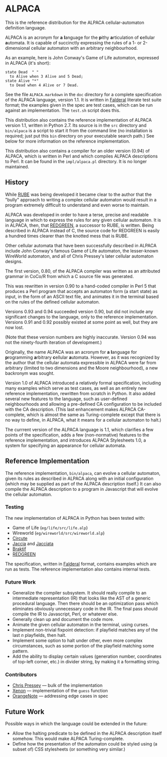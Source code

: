 ALPACA
======

This is the reference distribution for the ALPACA cellular-automaton
definition language.

ALPACA is an acronym for **a** **l**anguage for the **p**ithy
**a**rticulation of **c**ellular **a**utomata.  It is capable of
succinctly expressing the rules of a 1- or 2-dimensional cellular
automaton with an arbitrary neighbourhood.

As an example, here is John Conway's Game of Life automaton, expressed
in ALPACA (it's short):

    state Dead  " "
      to Alive when 3 Alive and 5 Dead;
    state Alive "*"
      to Dead when 4 Alive or 7 Dead.

See the file `ALPACA.markdown` in the `doc` directory for a complete
specification of the ALPACA language, version 1.1.  It is written in
[Falderal][] literate test suite format; the examples given in the
spec are test cases, which can be run against an implementation.
The `test.sh` script does this.

This distribution also contains the reference implementation of ALPACA
version 1.1, written in Python 2.7.  Its source is in the `src` directory
and `bin/alpaca` is a script to start it from the command line (no
installation is required; just put this `bin` directory on your executable
search path.)  See below for more information on the reference
implementation.

This distribution also contains a compiler for an older version (0.94) of
ALPACA, which is written in Perl and which compiles ALPACA descriptions
to Perl.  It can be found in the `impl/alpaca.pl` directory.  It is no longer
maintained.

[Falderal]: http://catseye.tc/node/Falderal

History
-------

While [RUBE][] was being developed it became clear to the author that the
"bully" approach to writing a complex cellular automaton would result in a
program extremely difficult to understand and even worse to maintain.

ALPACA was developed in order to have a terse, precise and readable
language in which to express the rules for any given cellular automaton.
It is in ALPACA, then, that [REDGREEN][], a successor to RUBE, is written.
Being described in ALPACA instead of C, the source code for REDGREEN is
easily a hundred times clearer than the knotted mess that is RUBE.

[RUBE]: http://catseye.tc/node/RUBE
[REDGREEN]: http://catseye.tc/node/REDGEEN

Other cellular automata that have been successfully described in ALPACA
include John Conway's famous Game of Life automaton, the lesser-known
WireWorld automaton, and all of Chris Pressey's later cellular automaton
designs.

The first version, 0.80, of the ALPACA compiler was written as an
attributed grammar in CoCo/R from which a C source file was generated.

This was rewritten in version 0.90 to a hand-coded compiler in Perl 5
that produces a Perl program that accepts an automaton form (a start
state) as input, in the form of an ASCII text file, and animates it
in the terminal based on the rules of the defined cellular automaton.

Versions 0.93 and 0.94 succeeded version 0.90, but did not include any
significant changes to the language, only to the reference implementation.
Versions 0.91 and 0.92 possibly existed at some point as well, but they
are now lost.

(Note that these version numbers are highly inaccurate.  Version 0.94
was not the ninety-fourth iteration of development.)

Originally, the name ALPACA was an acronym for **a** **l**anguage for
**p**rogramming **a**rbitrary **c**ellular **a**utomata.  However, as it
was recognized by the author that the cellular automata expressible in
ALPACA were far from arbitrary (limited to two dimensions and the Moore
neighbourhood), a new backronym was sought.

Version 1.0 of ALPACA introduced a relatively formal specification,
including many examples which serve as test cases, as well as an entirely
new reference implementation, rewritten from scratch in Python.  It also
added several new features to the language, such as user-defined
neighbourhoods and allowing a pre-defined CA configuration to be included
with the CA description.  (This last enhancement makes ALPACA CA-complete,
which is almost the same as Turing-complete except that there is no way
to define, in ALPACA, what it means for a cellular automaton to halt.)

The currrent version of the ALPACA language is 1.1, which clarifies
a few points of the specification, adds a few (non-normative) features to
the reference implementation, and introduces ALPACA Stylesheets 1.0, a
system for specifying an appearance for cellular automata.

Reference Implementation
------------------------

The reference implementation, `bin/alpaca`, can evolve a cellular automaton,
given its rules as described in ALPACA along with an initial configuration
(which may be supplied as part of the ALPACA description itself.)  It can also
compile the ALPACA description to a program in Javascript that will evolve the
cellular automaton.

### Testing ###

The new implementation of ALPACA in Python has been tested with:

*   Game of Life (`eg/life/src/life.alp`)
*   Wireworld (`eg/wireworld/src/wireworld.alp`)
*   [Circute](http://catseye.tc/node/Circute)
*   [Jaccia](http://catseye.tc/node/Jaccia) and
    [Jacciata](http://catseye.tc/node/Jacciata)
*   [Braktif](http://catseye.tc/node/Braktif)
*   [REDGREEN](http://catseye.tc/node/REDGREEN)

The specification, written in [Falderal][] format, contains examples which
are run as tests.  The reference implementation also contains internal tests.

### Future Work ###

*   Generalize the compiler subsystem.  It should really compile to an
    intermediate representation (IR) that looks like the AST of a generic
    procedural language.  Then there should be an optimization pass which
    eliminates obviously unnecessary code in the IR.  The final pass should
    compile the IR to Javascript, Perl, or whatever else.
*   Generally clean up and document the code more.
*   Animate the given cellular automaton in the terminal, using curses.
*   Implement non-trivial fixpoint detection: if playfield matches any of
    the last _n_ playfields, then halt.
*   Implement some option to halt under other, even more complex
    circumstances, such as some portion of the playfield matching some
    pattern.
*   Add the ability to display certain values (generation number,
    coordinates of top-left corner, etc.) in divider string, by making
    it a formatting string.

### Contributors ###

*   [Chris Pressey](https://github.com/cpressey) — bulk of the implementation
*   [Xenon](https://github.com/cmura1) — implementation of the `guess` function
*   [OrangeNote](https://github.com/OrangeNote) — addressing edge cases in spec

Future Work
-----------

Possible ways in which the language could be extended in the future:

*   Allow the halting predicate to be defined in the ALPACA description
    itself somehow.  This would make ALPACA Turing-complete.
*   Define how the presentation of the automaton could be styled using
    (a subset of) CSS stylesheets (or something very similar.)
